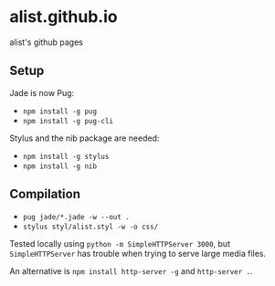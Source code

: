 # alist.github.io
alist's github pages

## Setup
Jade is now Pug:
- `npm install -g pug`
- `npm install -g pug-cli`

Stylus and the nib package are needed:
- `npm install -g stylus`
- `npm install -g nib`


## Compilation
- `pug jade/*.jade -w --out .`
- `stylus styl/alist.styl -w -o css/`

Tested locally using `python -m SimpleHTTPServer 3000`, but `SimpleHTTPServer` has trouble when trying to serve large media files.

An alternative is `npm install http-server -g` and `http-server .`.
